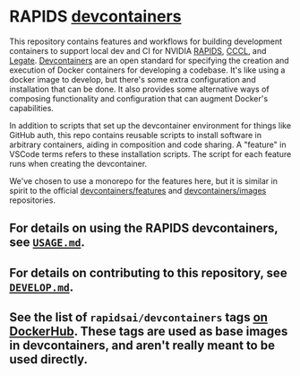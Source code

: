 # RAPIDS [devcontainers](https://containers.dev/)

This repository contains features and workflows for building development
containers to support local dev and CI for NVIDIA
[RAPIDS](https://github.com/rapidsai), [CCCL](https://github.com/nvidia/cccl),
and [Legate](https://github.com/nv-legate).
[Devcontainers](https://containers.dev/) are an open standard for specifying the
creation and execution of Docker containers for developing a codebase. It's like
using a docker image to develop, but there's some extra configuration and
installation that can be done. It also provides some alternative ways of
composing functionality and configuration that can augment Docker's
capabilities.

In addition to scripts that set up the devcontainer environment for things like GitHub auth, this repo contains reusable scripts to install software in arbitrary containers, aiding in composition and code sharing. A "feature" in VSCode terms refers to these installation scripts. The script for each feature runs when creating the devcontainer.

We've chosen to use a monorepo for the features here, but it is similar in spirit to the official [devcontainers/features](https://github.com/devcontainers/features) and [devcontainers/images](https://github.com/devcontainers/images) repositories.

## For details on using the RAPIDS devcontainers, see [`USAGE.md`](USAGE.md).

## For details on contributing to this repository, see [`DEVELOP.md`](DEVELOP.md).
## See the list of `rapidsai/devcontainers` tags [on DockerHub](https://hub.docker.com/r/rapidsai/devcontainers/tags). These tags are used as base images in devcontainers, and aren't really meant to be used directly.
